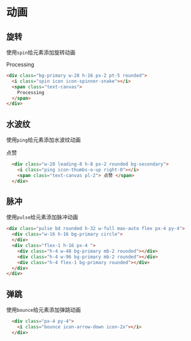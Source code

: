 # 动画

## 旋转

使用`spin`给元素添加旋转动画

<Example>
  <div class="bg-primary w-32 h-16 px-2 rounded pt-4">
    <i class="spin icon icon-2x icon-spinner-snake flex-none"></i>
    <span class="text-canvas">
      Processing
    </span>
  </div>
</Example>

```html
<div class="bg-primary w-28 h-16 px-2 pt-5 rounded">
  <i class="spin icon icon-spinner-snake"></i>
  <span class="text-canvas">
    Processing
  </span>
</div>
```

## 水波纹

使用`ping`给元素添加水波纹动画

<Example>
  <div class="w-20 leading-8 h-8 px-2 rounded bg-secondary">
    <i class="ping icon-thumbs-o-up right-0"></i>
    <span class="text-canvas pl-2"> 点赞 </span>
  </div>
</Example>

```html
  <div class="w-20 leading-8 h-8 px-2 rounded bg-secondary">
    <i class="ping icon-thumbs-o-up right-0"></i>
    <span class="text-canvas pl-2"> 点赞 </span>
  </div>
```

## 脉冲

使用`pulse`给元素添加脉冲动画

<Example>
  <div class="pulse bd rounded h-32 w-full max-auto flex px-4 py-4">
   <div class="w-16 h-16 bg-primary circle">
   </div>
   <div class="flex-1 h-16 px-4 ">
     <div class="h-4 w-48 bg-primary mb-2 rounded"></div>
     <div class="h-4 w-96 bg-primary mb-2 rounded"></div>
     <div class="h-4 flex-1 bg-primary rounded"></div>
   </div>
  </div>
</Example>

```html
<div class="pulse bd rounded h-32 w-full max-auto flex px-4 py-4">
  <div class="w-16 h-16 bg-primary circle">
  </div>
  <div class="flex-1 h-16 px-4 ">
    <div class="h-4 w-48 bg-primary mb-2 rounded"></div>
    <div class="h-4 w-96 bg-primary mb-2 rounded"></div>
    <div class="h-4 flex-1 bg-primary rounded"></div>
  </div>
</div>
```

## 弹跳
 
使用`bounce`给元素添加弹跳动画

<Example>
  <div class="px-4 py-4">
    <i class="bounce icon-arrow-down icon-2x"></i>
  </div>
</Example>

```html
  <div class="px-4 py-4">
    <i class="bounce icon-arrow-down icon-2x"></i>
  </div>
```
